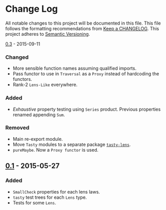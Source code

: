 # Change Log
All notable changes to this project will be documented in this file. This file
follows the formatting recommendations from [Keep a
CHANGELOG](http://keepachangelog.com/). This project adheres to [Semantic
Versioning](http://semver.org/).

[0.3] - 2015-09-11
### Changed
- More sensible function names assuming qualified imports.
- Pass functor to use in `Traversal` as a `Proxy` instead of hardcoding
  the functors.
- Rank-2 `Lens-Like` everywhere.

### Added
- *Exhaustive* property testing using `Series` product. Previous
  properties renamed appending `Sum`.

### Removed
- Main re-export module.
- Move `Tasty` modules to a separate package
  [`tasty-lens`](https://hackage.haskell.org/package/tasty-lens).
- `pureMaybe`. Now a `Proxy functor` is used.

## [0.1] - 2015-05-27
### Added
- `SmallCheck` properties for each lens laws.
- `tasty` test trees for each `Lens` type.
- Tests for some `Lens`.

[0.3]: https://github.com/jdnavarro/smallcheck-series/compare/v0.1...v0.3
[0.1]: https://github.com/jdnavarro/smallcheck-series/compare/1df060...v0.1
